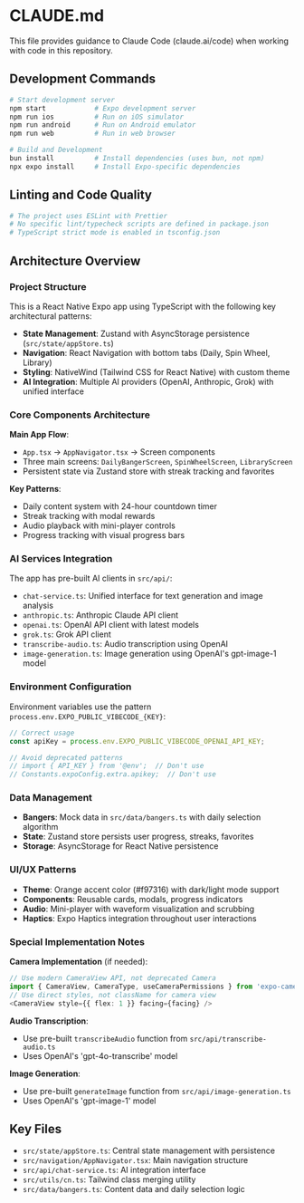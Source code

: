 # CLAUDE.md

This file provides guidance to Claude Code (claude.ai/code) when working with code in this repository.

## Development Commands

```bash
# Start development server
npm start            # Expo development server
npm run ios          # Run on iOS simulator  
npm run android      # Run on Android emulator
npm run web          # Run in web browser

# Build and Development
bun install          # Install dependencies (uses bun, not npm)
npx expo install     # Install Expo-specific dependencies
```

## Linting and Code Quality

```bash
# The project uses ESLint with Prettier
# No specific lint/typecheck scripts are defined in package.json
# TypeScript strict mode is enabled in tsconfig.json
```

## Architecture Overview

### Project Structure
This is a React Native Expo app using TypeScript with the following key architectural patterns:

- **State Management**: Zustand with AsyncStorage persistence (`src/state/appStore.ts`)
- **Navigation**: React Navigation with bottom tabs (Daily, Spin Wheel, Library)
- **Styling**: NativeWind (Tailwind CSS for React Native) with custom theme
- **AI Integration**: Multiple AI providers (OpenAI, Anthropic, Grok) with unified interface

### Core Components Architecture

**Main App Flow**:
- `App.tsx` → `AppNavigator.tsx` → Screen components
- Three main screens: `DailyBangerScreen`, `SpinWheelScreen`, `LibraryScreen`
- Persistent state via Zustand store with streak tracking and favorites

**Key Patterns**:
- Daily content system with 24-hour countdown timer
- Streak tracking with modal rewards
- Audio playback with mini-player controls
- Progress tracking with visual progress bars

### AI Services Integration

The app has pre-built AI clients in `src/api/`:
- `chat-service.ts`: Unified interface for text generation and image analysis
- `anthropic.ts`: Anthropic Claude API client  
- `openai.ts`: OpenAI API client with latest models
- `grok.ts`: Grok API client
- `transcribe-audio.ts`: Audio transcription using OpenAI
- `image-generation.ts`: Image generation using OpenAI's gpt-image-1 model

### Environment Configuration

Environment variables use the pattern `process.env.EXPO_PUBLIC_VIBECODE_{KEY}`:
```typescript
// Correct usage
const apiKey = process.env.EXPO_PUBLIC_VIBECODE_OPENAI_API_KEY;

// Avoid deprecated patterns
// import { API_KEY } from '@env';  // Don't use
// Constants.expoConfig.extra.apikey;  // Don't use
```

### Data Management

- **Bangers**: Mock data in `src/data/bangers.ts` with daily selection algorithm
- **State**: Zustand store persists user progress, streaks, favorites
- **Storage**: AsyncStorage for React Native persistence

### UI/UX Patterns

- **Theme**: Orange accent color (#f97316) with dark/light mode support
- **Components**: Reusable cards, modals, progress indicators
- **Audio**: Mini-player with waveform visualization and scrubbing
- **Haptics**: Expo Haptics integration throughout user interactions

### Special Implementation Notes

**Camera Implementation** (if needed):
```typescript
// Use modern CameraView API, not deprecated Camera
import { CameraView, CameraType, useCameraPermissions } from 'expo-camera';
// Use direct styles, not className for camera view
<CameraView style={{ flex: 1 }} facing={facing} />
```

**Audio Transcription**:
- Use pre-built `transcribeAudio` function from `src/api/transcribe-audio.ts`
- Uses OpenAI's 'gpt-4o-transcribe' model

**Image Generation**:
- Use pre-built `generateImage` function from `src/api/image-generation.ts`  
- Uses OpenAI's 'gpt-image-1' model

## Key Files

- `src/state/appStore.ts`: Central state management with persistence
- `src/navigation/AppNavigator.tsx`: Main navigation structure
- `src/api/chat-service.ts`: AI integration interface
- `src/utils/cn.ts`: Tailwind class merging utility
- `src/data/bangers.ts`: Content data and daily selection logic